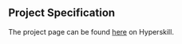 ## Project Specification

The project page can be found [here](https://hyperskill.org/projects/77?track=1) on Hyperskill.